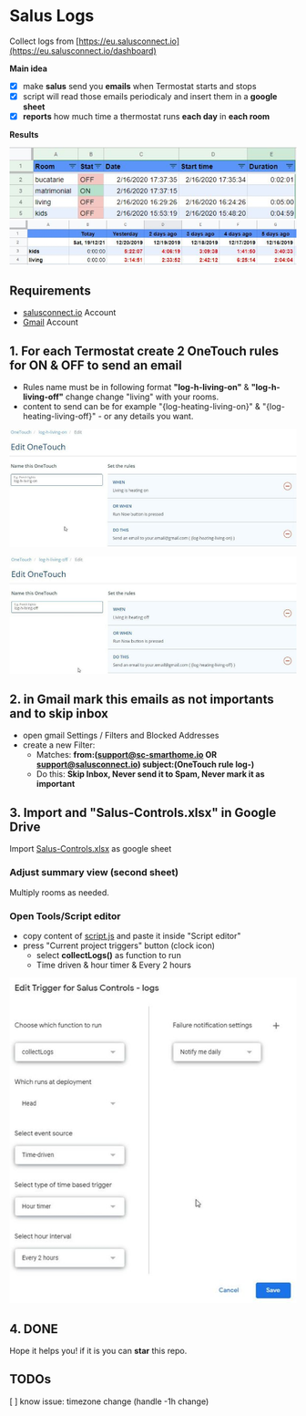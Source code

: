 # Salus Logs

Collect logs from [https://eu.salusconnect.io](https://eu.salusconnect.io/dashboard)

**Main idea**

- [x] make **salus** send you **emails** when Termostat starts and stops 
- [x] script will read those emails periodicaly and insert them in a **google sheet**
- [x] **reports** how much time a thermostat runs **each day** in **each room**

**Results**

![logs](screens/logs-examples.jpg)
![summary](screens/logs-summary.jpg)


## Requirements

- [salusconnect.io](https://eu.salusconnect.io/dashboard) Account
- [Gmail](https://mail.google.com/) Account


## 1. For each Termostat create 2 OneTouch rules for ON & OFF to send an email

- Rules name must be in following format **"log-h-living-on"** & **"log-h-living-off"**
  change change "living" with your rooms.
- content to send can be for example "{log-heating-living-on}" & "{log-heating-living-off}" - or any details you want.

![log-h-living-on](screens/log-h-living-on.jpg)

![log-h-living-off](screens/log-h-living-off.jpg)


## 2. in Gmail mark this emails as not importants and to skip inbox

- open gmail Settings / Filters and Blocked Addresses
- create a new Filter:
    - Matches: **from:(support@sc-smarthome.io OR support@salusconnect.io) subject:(OneTouch rule log-)**
    - Do this: **Skip Inbox, Never send it to Spam, Never mark it as important**

## 3. Import and "Salus-Controls.xlsx" in Google Drive

Import [Salus-Controls.xlsx](Salus-Controls.xlsx) as google sheet

### Adjust summary view (second sheet)

Multiply rooms as needed.

### Open Tools/Script editor

- copy content of [script.js](script.js) and paste it inside "Script editor"
- press "Current project triggers" button (clock icon)
    - select **collectLogs()** as function to run
    - Time driven & hour timer & Every 2 hours

![trigger](screens/run-trigger.jpg)

## 4. DONE

Hope it helps you! if it is you can **star** this repo.


## TODOs

[ ] know issue: timezone change (handle -1h change)